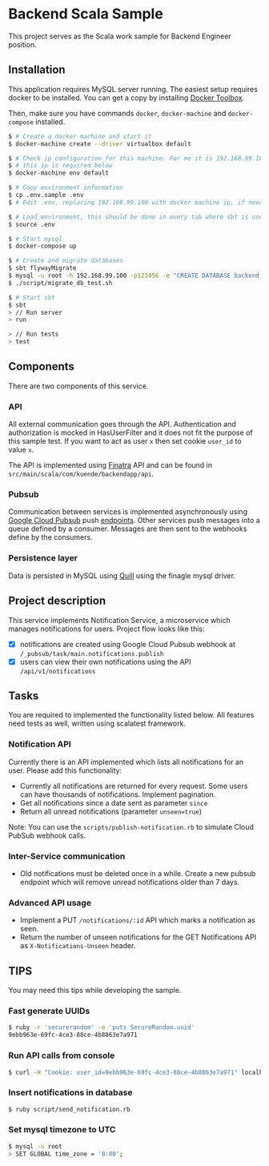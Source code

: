 # Backend Scala Sample

This project serves as the Scala work sample for Backend Engineer position.

## Installation

This application requires MySQL server running. The easiest setup requires docker to be installed. You can get a copy by installing [Docker Toolbox](https://docs.docker.com/engine/installation/).

Then, make sure you have commands `docker`, `docker-machine` and `docker-compose` installed.

```bash
$ # Create a docker machine and start it
$ docker-machine create --driver virtualbox default

$ # Check ip configuration for this machine. For me it is 192.168.99.100
$ # this ip is required below
$ docker-machine env default

$ # Copy environment information
$ cp .env.sample .env
$ # Edit .env, replacing 192.168.99.100 with docker machine ip, if needed

$ # Load environment, this should be done in every tab where sbt is used
$ source .env

$ # Start mysql
$ docker-compose up

$ # Create and migrate databases
$ sbt flywayMigrate
$ mysql -u root -h 192.168.99.100 -p123456 -e "CREATE DATABASE backend_scala_app_test; GRANT ALL PRIVILEGES on backend_scala_app_test.* to 'dev'@'%';"
$ ./script/migrate_db_test.sh

$ # Start sbt
$ sbt
> // Run server
> run

> // Run tests
> test
```

## Components

There are two components of this service.

### API

All external communication goes through the API. Authentication and authorization is mocked in HasUserFilter and it does not fit the purpose of this sample test. If you want to act as user `x` then set cookie `user_id` to value `x`.

The API is implemented using [Finatra](https://github.com/twitter/finatra) API and can be found in `src/main/scala/com/kuende/backendapp/api`.

### Pubsub

Communication between services is implemented asynchronously using [Google Cloud Pubsub](https://cloud.google.com/pubsub/docs/overview) push [endpoints](https://cloud.google.com/pubsub/docs/subscriber#receive_push). Other services push messages into a queue defined by a consumer. Messages are then sent to the webhooks define by the consumers.

### Persistence layer

Data is persisted in MySQL using [Quill](getquill.io) using the finagle mysql driver.

## Project description

This service implements Notification Service, a microservice which manages notifications for users. Project flow looks like this:

- [X] notifications are created using Google Cloud Pubsub webhook at `/_pubsub/task/main.notifications.publish`
- [X] users can view their own notifications using the API `/api/v1/notifications`

## Tasks

You are required to implemented the functionality listed below. All features need tests as well, written using scalatest framework.

### Notification API

Currently there is an API implemented which lists all notifications for an user. Please add this functionality:

- Currently all notifications are returned for every request. Some users can have thousands of notifications. Implement pagination.
- Get all notifications since a date sent as parameter `since`
- Return all unread notifications (parameter `unseen=true`)

Note: You can use the `scripts/publish-notification.rb` to simulate Cloud PubSub webhook calls.

### Inter-Service communication

- Old notifications must be deleted once in a while. Create a new pubsub endpoint which will remove unread notifications older than 7 days.

### Advanced API usage

- Implement a PUT `/notifications/:id` API which marks a notification as seen.
- Return the number of unseen notifications for the GET Notifications API as `X-Notifications-Unseen` header.

## TIPS

You may need this tips while developing the sample.

### Fast generate UUIDs

```bash
$ ruby -r 'securerandom' -e 'puts SecureRandom.uuid'
9ebb963e-69fc-4ce3-88ce-4b8863e7a971
```

### Run API calls from console

```bash
$ curl -H "Cookie: user_id=9ebb963e-69fc-4ce3-88ce-4b8863e7a971" localhost:8888/api/v1/notifications
```

### Insert notifications in database

```bash
$ ruby script/send_notification.rb
```

### Set mysql timezone to UTC

```bash
$ mysql -u root
> SET GLOBAL time_zone = '0:00';
```
